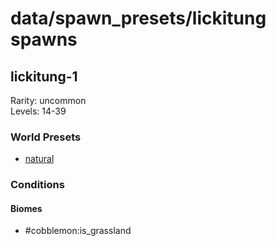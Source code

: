 # data/spawn_presets/lickitung spawns  
  
## lickitung-1  
Rarity: uncommon  
Levels: 14-39  
  
### World Presets  
* [natural](/data/world_presets/natural.md)  
  
### Conditions  
  
#### Biomes  
  * #cobblemon:is_grassland
  
